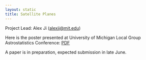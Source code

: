 ```yaml
---
layout: static
title: Satellite Planes
---
```


Project Lead: Alex Ji (alexji@mit.edu)

Here is the poster presented at University of Michigan Local Group Astrostatistics Conference: <a href="/assets/science/satelliteplanes/ji_poster.pdf">PDF</a>

A paper is in preparation, expected submission in late June.
